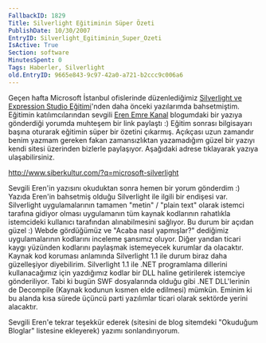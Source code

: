 ```yaml
---
FallbackID: 1829
Title: Silverlight Eğitiminin Süper Özeti
PublishDate: 10/30/2007
EntryID: Silverlight_Egitiminin_Super_Ozeti
IsActive: True
Section: software
MinutesSpent: 0
Tags: Haberler, Silverlight
old.EntryID: 9665e843-9c97-42a0-a721-b2ccc9c006a6
---
```

Geçen hafta Microsoft İstanbul ofislerinde düzenlediğimiz [Silverlight
ve Expression Studio
Eğitimi](PermaLink.aspx?guid=c599684d-04ea-4aca-a7cb-971c384ba71a)'nden
daha önceki yazılarımda bahsetmiştim. Eğitimin katılımcılarından sevgili
[Eren Emre Kanal](http://www.siberkultur.com/) blogumdaki bir yazıya
gönderdiği yorumda muhteşem bir link paylaştı :) Eğitim sonrası
bilgisayarı başına oturarak eğitimin süper bir özetini çıkarmış.
Açıkçası uzun zamandır benim yazmam gereken fakan zamansızlıktan
yazamadığım güzel bir yazıyı kendi sitesi üzerinden bizlerle paylaşıyor.
Aşağıdaki adrese tıklayarak yazıya ulaşabilirsiniz.

<http://www.siberkultur.com/?q=microsoft-silverlight>

Sevgili Eren'in yazısını okuduktan sonra hemen bir yorum gönderdim :)
Yazıda Eren'in bahsetmiş olduğu Silverlight ile ilgili bir endişesi var.
Silverlight uygulamalarının tamamen "metin" / "plain text" olarak
istemci tarafına gidiyor olması uygulamanın tüm kaynak kodlarının
rahatlıkla istemcideki kullanıcı tarafından alınabilmesini sağlıyor. Bu
durum bir açıdan güzel :) Webde gördüğümüz ve "Acaba nasıl yapmışlar?"
dediğimiz uygulamalarının kodlarını inceleme şansımız oluyor. Diğer
yandan ticari kaygı yüzünden kodlarını paylaşmak istemeyecek kurumlar da
olacaktır. Kaynak kod koruması anlamında Silverlight 1.1 ile durum biraz
daha güzelleşiyor diyebilirim. Silverlight 1.1 ile .NET programlama
dillerini kullanacağımız için yazdığımız kodlar bir DLL haline
getirilerek istemciye gönderiliyor. Tabi ki bugün SWF dosyalarında
olduğu gibi .NET DLL'lerinin de Decompile (Kaynak kodunun kısmen elde
edilmesi) mümkün. Eminim ki bu alanda kısa sürede üçüncü parti
yazılımlar ticari olarak sektörde yerini alacaktır.

Sevgili Eren'e tekrar teşekkür ederek (sitesini de blog sitemdeki
"Okuduğum Bloglar" listesine ekleyerek) yazımı sonlandırıyorum.


